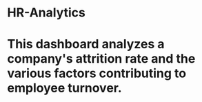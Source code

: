 # HR-Analytics
# This dashboard analyzes a company's attrition rate and the various factors contributing to employee turnover.
